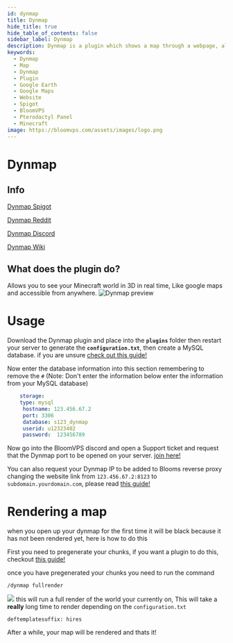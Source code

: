 ```yaml
---
id: dynmap
title: Dynmap
hide_title: true
hide_table_of_contents: false
sidebar_label: Dynmap
description: Dynmap is a plugin which shows a map through a webpage, allowing players to be able to see the map from their web browser.
keywords:
  - Dynmap
  - Map
  - Dynmap
  - Plugin
  - Google Earth
  - Google Maps
  - Website
  - Spigot
  - BloomVPS
  - Pterodactyl Panel
  - Minecraft
image: https://bloomvps.com/assets/images/logo.png
---
```

# **Dynmap**

## Info

[Dynmap Spigot](https://www.spigotmc.org/resources/dynmap.274/)

[Dynmap Reddit](https://www.reddit.com/r/Dynmap/)

[Dynmap Discord](https://discord.gg/U9aXXUw)

[Dynmap Wiki](https://github.com/webbukkit/dynmap/wiki)

## What does the plugin do?
Allows you to see your Minecraft world in 3D in real time, Like google maps and accessible from anywhere.
![Dynmap preview](https://cdn.discordapp.com/attachments/716405933105872938/750877749954084875/unknown.png)
# Usage
Download the Dynmap plugin and place into the **`plugins`** folder then restart your server to generate the **`configuration.txt`**, then create a MySQL database. if you are unsure [check out this guide!](https://docs.bloomvps.com/databases)

Now enter the database information into this section remembering to remove the `#`
(Note: Don't enter the information below enter the information from your MySQL database)
```YAML
    storage: 
    type: mysql
     hostname: 123.456.67.2
     port: 3306
     database: s123_dynmap
     userid: u12323402
     password:  123456789
```
Now go into the BloomVPS discord and open a Support ticket and request that the Dynmap port to be opened on your server.  [join here!](https://discord.com/invite/bloom)

You can also request your Dynmap IP to be added to Blooms reverse proxy changing the website link from `123.456.67.2:8123` to `subdomain.yourdomain.com`, please read [this guide!](https://docs.bloomvps.com/reverse-proxy)

# Rendering a map
when you open up your dynmap for the first time it will be black because it has not been rendered yet, here is how to do this

First you need to pregenerate your chunks, if you want a plugin to do this, checkout [this guide!](https://docs.bloomvps.com/plugins/chunky)

once you have pregenerated your chunks you need to run the command

    /dynmap fullrender
   ![](https://cdn.discordapp.com/attachments/716405933105872938/750997843950698526/unknown.png)
this will run a full render of the world your currently on,  This will take a **really** long time to render depending on the `configuration.txt`

    deftemplatesuffix: hires

After a while, your map will be rendered and thats it!


